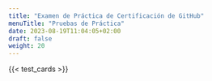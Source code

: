 ```yaml
---
title: "Examen de Práctica de Certificación de GitHub"
menuTitle: "Pruebas de Práctica"
date: 2023-08-19T11:04:05+02:00
draft: false
weight: 20
---
```


{{< test_cards >}}
